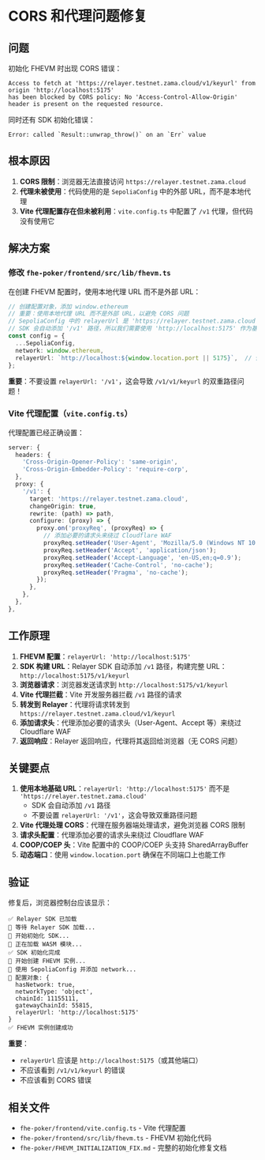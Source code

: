 # CORS 和代理问题修复

## 问题

初始化 FHEVM 时出现 CORS 错误：

```
Access to fetch at 'https://relayer.testnet.zama.cloud/v1/keyurl' from origin 'http://localhost:5175' 
has been blocked by CORS policy: No 'Access-Control-Allow-Origin' header is present on the requested resource.
```

同时还有 SDK 初始化错误：
```
Error: called `Result::unwrap_throw()` on an `Err` value
```

## 根本原因

1. **CORS 限制**：浏览器无法直接访问 `https://relayer.testnet.zama.cloud`
2. **代理未被使用**：代码使用的是 `SepoliaConfig` 中的外部 URL，而不是本地代理
3. **Vite 代理配置存在但未被利用**：`vite.config.ts` 中配置了 `/v1` 代理，但代码没有使用它

## 解决方案

### 修改 `fhe-poker/frontend/src/lib/fhevm.ts`

在创建 FHEVM 配置时，使用本地代理 URL 而不是外部 URL：

```typescript
// 创建配置对象，添加 window.ethereum
// 重要：使用本地代理 URL 而不是外部 URL，以避免 CORS 问题
// SepoliaConfig 中的 relayerUrl 是 'https://relayer.testnet.zama.cloud'
// SDK 会自动添加 '/v1' 路径，所以我们需要使用 'http://localhost:5175' 作为基础 URL
const config = {
  ...SepoliaConfig,
  network: window.ethereum,
  relayerUrl: `http://localhost:${window.location.port || 5175}`,  // 使用本地代理基础 URL
};
```

**重要**：不要设置 `relayerUrl: '/v1'`，这会导致 `/v1/v1/keyurl` 的双重路径问题！

### Vite 代理配置（`vite.config.ts`）

代理配置已经正确设置：

```typescript
server: {
  headers: {
    'Cross-Origin-Opener-Policy': 'same-origin',
    'Cross-Origin-Embedder-Policy': 'require-corp',
  },
  proxy: {
    '/v1': {
      target: 'https://relayer.testnet.zama.cloud',
      changeOrigin: true,
      rewrite: (path) => path,
      configure: (proxy) => {
        proxy.on('proxyReq', (proxyReq) => {
          // 添加必要的请求头来绕过 Cloudflare WAF
          proxyReq.setHeader('User-Agent', 'Mozilla/5.0 (Windows NT 10.0; Win64; x64) AppleWebKit/537.36 (KHTML, like Gecko) Chrome/91.0.4472.124 Safari/537.36');
          proxyReq.setHeader('Accept', 'application/json');
          proxyReq.setHeader('Accept-Language', 'en-US,en;q=0.9');
          proxyReq.setHeader('Cache-Control', 'no-cache');
          proxyReq.setHeader('Pragma', 'no-cache');
        });
      },
    },
  },
},
```

## 工作原理

1. **FHEVM 配置**：`relayerUrl: 'http://localhost:5175'`
2. **SDK 构建 URL**：Relayer SDK 自动添加 `/v1` 路径，构建完整 URL：`http://localhost:5175/v1/keyurl`
3. **浏览器请求**：浏览器发送请求到 `http://localhost:5175/v1/keyurl`
4. **Vite 代理拦截**：Vite 开发服务器拦截 `/v1` 路径的请求
5. **转发到 Relayer**：代理将请求转发到 `https://relayer.testnet.zama.cloud/v1/keyurl`
6. **添加请求头**：代理添加必要的请求头（User-Agent、Accept 等）来绕过 Cloudflare WAF
7. **返回响应**：Relayer 返回响应，代理将其返回给浏览器（无 CORS 问题）

## 关键要点

1. **使用本地基础 URL**：`relayerUrl: 'http://localhost:5175'` 而不是 `'https://relayer.testnet.zama.cloud'`
   - SDK 会自动添加 `/v1` 路径
   - 不要设置 `relayerUrl: '/v1'`，这会导致双重路径问题
2. **Vite 代理处理 CORS**：代理在服务器端处理请求，避免浏览器 CORS 限制
3. **请求头配置**：代理添加必要的请求头来绕过 Cloudflare WAF
4. **COOP/COEP 头**：Vite 配置中的 COOP/COEP 头支持 SharedArrayBuffer
5. **动态端口**：使用 `window.location.port` 确保在不同端口上也能工作

## 验证

修复后，浏览器控制台应该显示：

```
✅ Relayer SDK 已加载
🔧 等待 Relayer SDK 加载...
🔧 开始初始化 SDK...
🔧 正在加载 WASM 模块...
✅ SDK 初始化完成
🔧 开始创建 FHEVM 实例...
🔧 使用 SepoliaConfig 并添加 network...
🔧 配置对象: {
  hasNetwork: true,
  networkType: 'object',
  chainId: 11155111,
  gatewayChainId: 55815,
  relayerUrl: 'http://localhost:5175'
}
✅ FHEVM 实例创建成功
```

**重要**：
- `relayerUrl` 应该是 `http://localhost:5175`（或其他端口）
- 不应该看到 `/v1/v1/keyurl` 的错误
- 不应该看到 CORS 错误

## 相关文件

- `fhe-poker/frontend/vite.config.ts` - Vite 代理配置
- `fhe-poker/frontend/src/lib/fhevm.ts` - FHEVM 初始化代码
- `fhe-poker/FHEVM_INITIALIZATION_FIX.md` - 完整的初始化修复文档

